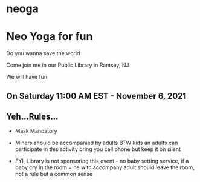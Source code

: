 neoga
=====
# Neo Yoga for fun
 
Do you wanna save the world

Come join me in our Public Library in Ramsey, NJ

We will have fun

## On Saturday 11:00 AM EST - November 6, 2021
 
## Yeh...Rules...


* Mask Mandatory

* Miners should be accompanied by adults BTW kids an adults can participate in this activity bring you cell phone but keep it on silent

* FYI, Library is not sponsoring this event - no baby setting service, if a baby cry in the room = he with accompany adult should leave the room, not a rule but a common sense
